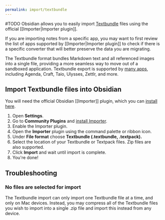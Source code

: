 ```yaml
---
permalink: import/textbundle
---
```

#TODO
Obsidian allows you to easily import [Textbundle](https://textbundle.org/) files using the official [[Importer|Importer plugin]].

If you are importing notes from a specific app, you may want to first review the list of apps supported by [[Importer|Importer plugin]] to check if there is a specific converter that will better preserve the data you are migrating.

The Textbundle format bundles Markdown text and all referenced images into a single file, providing a more seamless way to move out of a sandboxed application. Textbundle export is supported by [many apps](https://textbundle.org/), including Agenda, Craft, Taio, Ulysses, Zettlr, and more.

## Import Textbundle files into Obsidian

You will need the official Obsidian [[Importer]] plugin, which you can [install here](obsidian://show-plugin?id=obsidian-importer).

1. Open **Settings**.
2. Go to **Community Plugins** and [install Importer](obsidian://show-plugin?id=obsidian-importer).
3. Enable the Importer plugin.
4. Open the **Importer** plugin using the command palette or ribbon icon.
5. Under **File format** choose **Textbundle (.textbundle, .textpack).**
6. Select the location of your Textbundle or Textpack files. Zip files are also supported.
7. Click **Import** and wait until import is complete.
8. You're done!

## Troubleshooting

### No files are selected for import

The Textbundle import can only import one Textbundle file at a time, and only on Mac devices. Instead, you may compress all of the Textbundle files you wish to import into a single .zip file and import this instead from any device.
